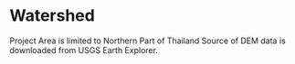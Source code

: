 # Watershed
Project Area is limited to Northern Part of Thailand
Source of DEM data is downloaded from USGS Earth Explorer.
